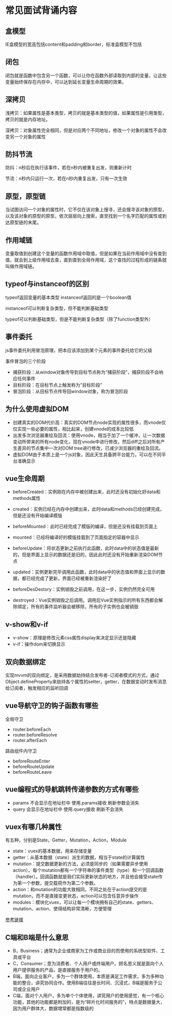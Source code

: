 # 常见面试背诵内容

## 盒模型
IE盒模型的宽高包括content和padding和border，标准盒模型不包括

## 闭包
闭包就是函数中包含另一个函数，可以让你在函数外部读取到内部的变量，让这些变量始终保存在内存中，可以达到延长变量生命周期的效果。

## 深拷贝
浅拷贝：如果属性是基本类型，拷贝的就是基本类型的值，如果属性是引用类型，拷贝的就是内存地址。

深拷贝：对象属性完全相同，但是对应两个不同地址，修改一个对象的属性不会改变另一个对象的属性

## 防抖节流
防抖：n秒后在执行该事件，若在n秒内被重复出发，则重新计时

节流：n秒内只运行一次，若在n秒内重复出发，只有一次生效

## 原型，原型链
当试图访问一个对象的属性时，它不仅在该对象上搜寻，还会搜寻该对象的原型，以及该对象的原型的原型，依次层层向上搜索，直至找到一个名字匹配的属性或到达原型链的末尾。

## 作用域链
变量取值到创建这个变量的函数作用域中取值，但是如果在当前作用域中没有查到值，就会到上级作用域去查，直到查到全局作用域，这个查找的过程形成的链条就叫做作用域链。

## typeof与instanceof的区别
typeof返回变量的基本类型 instanceof返回的是一个boolean值

instanceof可以判断复杂类型，但不能判断基础类型

typeof可以判断基础类型，但是不能判断复杂类型（除了function类型外）

## 事件委托
js事件委托利用冒泡原理，把本应该添加到某个元素的事件委托给它的父级

事件冒泡的三个阶段

+ 捕获阶段：从window对象传导到目标节点称为“捕获阶段”，捕获阶段不会响应任何事件
+ 目标阶段：在目标节点上触发称为“目标阶段“
+ 冒泡阶段：从目标节点传导回window对象，称为冒泡阶段

## 为什么使用虚拟DOM
+ 创建真实的DOM代价高：真实的DOM节点node实现的属性很多，而vnode仅仅实现一些必要的属性，相比起来，创建vnode的成本比较低
+ 出发多次浏览器重绘及回流：使用vnode，相当于加了一个缓冲，让一次数据变动所带来的所有node变化，现在vnode中进行修改，然后diff之后对所有产生差异的节点集中一次对DOM tree进行修改，已减少浏览器的重绘及回流。
+ 虚拟DOM由于本质上是一个js对象，因此天生具备跨平台能力，可以在不同平台准确显示

## vue生命周期
+ beforeCreated：实例刚在内存中被创建出来，此时还没有初始化好data和methods属性
+ created：实例已经在内存中创建出来，此时data和methods已经创建完成，但是还没有开始编译模版
+ beforeMounted：此时已经完成了模版的编译，但是还没有挂载到页面上
+ mounted：已经将编译好的模版挂载到了页面指定的容器中显示

+ beforeUpdate：将状态更新之前执行此函数，此时data中的状态值是最新的，但是界面上显示的数据还是旧的，因此此时还没有开始重新渲染DOM节点
+ updated：实例更新完毕调用此函数，此时data中的状态值和界面上显示的数据，都已经完成了更新，界面已经被重新渲染好了

+ beforeDesDestory：实例销毁之前调用，在这一步，实例仍然完全可用
+ destroyed：Vue实例销毁之后调用。调用后Vue实例指示的所有东西都会解除绑定，所有的事件监听器会被移除，所有的子实例也会被销毁

## v-show和v-if
+ v-show：原理是修改元素css属性display来决定显示还是隐藏
+ v-if：操作dom来切换显示

## 双向数据绑定
实现mvvm的双向绑定，是采用数据劫持结合发布者-订阅者模式的方式，通过Object.defineProperty来劫持各个属性的setter，getter，在数据变动时发布消息给订阅者，触发相应的监听回调

## vue导航守卫的钩子函数有哪些
全局守卫

+ router.beforeEach
+ router.beforeResolve
+ router.afterEach

路由组件内守卫

+ beforeRouteEnter
+ beforeRouteUpdate
+ beforeRouteLeave

## vue编程式的导航跳转传递参数的方式有哪些
+ params 不会显示在地址栏中 使用.params接收 刷新参数会消失
+ query 会显示在地址栏中 使用.query接收 刷新不会消失

## vuex有哪几种属性
有五种，分别是State，Getter，Mutation，Action，Module

+ state：vuex的基本数据，用来存储变量
+ getter：从基本数据（state）派生的数据，相当于state的计算属性
+ mutation：提交数据更新的方法，必须是同步的（如果需要异步使用action）。每个mutation都有一个字符串的事件类型（type）和一个回调函数（handler）。回调函数就是我们实际更新状态的地方，并且他会接受state作为第一个参数，提交载荷作为第二个参数。
+ action：和mutation的功能大致相同，不同之处在于action提交的是mutation，而不是直接变更状态，action可以包含任意异步操作
+ modules：模块化vuex，可以让每一个模块拥有自己的state、getters、mutation、action、使得结构非常清晰，方便管理

[参考链接](https://blog.csdn.net/xi1213/article/details/123157905)

## C端和B端是什么意思
+ B，Business；通常为企业或商家为工作或商业目的而使用的系统型软件、工具或平台
+ C，Consumer；意为消费者、个人用户或终端用户。顾名思义就是面向个人用户提供服务的产品，是直接服务于用户的。
+ B端，面向企业客户，多为一个群体使用，本质是满足工作需求，多为多种功能的整合，讲究协同合作。使用B端往往是长时间、沉浸式，B端是服务于公司或企业用户
+ C端，面对个人用户，多为单个个体使用，讲究用户的使用感觉，有一个核心功能，其他的功能都是附加的，是为“碎片化时间服务的”，特点是数据量大，因为用户群体大，数据增常都是指数级的
